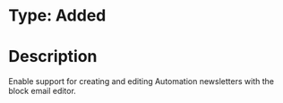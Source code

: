 # Type: Added

# Description

Enable support for creating and editing Automation newsletters with the block email editor.
